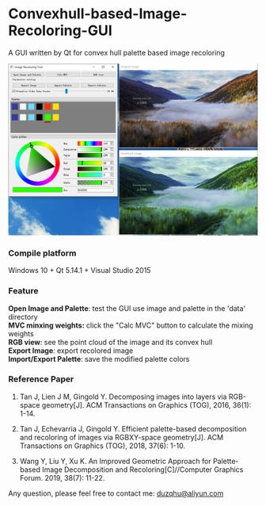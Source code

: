# Convexhull-based-Image-Recoloring-GUI
A GUI written by Qt for convex hull palette based image recoloring

![LC-CRF-SLAM](https://github.com/Zhengjun-Du/Convexhull-based-Image-Recoloring-GUI/blob/main/GUI.png)

### Compile platform
Windows 10 + Qt 5.14.1 + Visual Studio 2015

### Feature
**Open Image and Palette**:  test the GUI use image and palette in the 'data' directory  
**MVC minxing weights:**  click the "Calc MVC" button to calculate the mixing weights  
**RGB view**:  see the point cloud of the image and its convex hull  
**Export Image**:  export recolored image  
**Import/Export Palette**:  save the modified palette colors

### Reference Paper
1. Tan J, Lien J M, Gingold Y. Decomposing images into layers via RGB-space geometry[J]. ACM Transactions on Graphics (TOG), 2016, 36(1): 1-14.

2. Tan J, Echevarria J, Gingold Y. Efficient palette-based decomposition and recoloring of images via RGBXY-space geometry[J]. ACM Transactions on Graphics (TOG), 2018, 37(6): 1-10.

3. Wang Y, Liu Y, Xu K. An Improved Geometric Approach for Palette‐based Image Decomposition and Recoloring[C]//Computer Graphics Forum. 2019, 38(7): 11-22.

Any question, please feel free to contact me: duzqhu@aliyun.com

